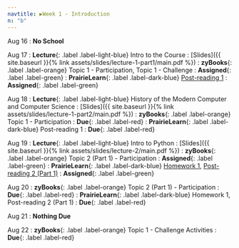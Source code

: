 ```yaml
---
navtitle: ▶Week 1 - Introduction
n: "b"
---
```


Aug 16
: **No School**

Aug 17
: **Lecture**{: .label .label-light-blue} Intro to the Course
	: [Slides]({{ site.baseurl }}{% link assets/slides/lecture-1-part1/main.pdf %})
: **zyBooks**{: .label .label-orange} Topic 1 - Participation, Topic 1 - Challenge
    : **Assigned**{: .label .label-green}
: **PrairieLearn**{: .label .label-dark-blue} [Post-reading 1](#)
    : **Assigned**{: .label .label-green}


Aug 18
: **Lecture**{: .label .label-light-blue} History of the Modern Computer and Computer Science
	: [Slides]({{ site.baseurl }}{% link assets/slides/lecture-1-part2/main.pdf %})
: **zyBooks**{: .label .label-orange} Topic 1 - Participation
    : **Due**{: .label .label-red}
: **PrairieLearn**{: .label .label-dark-blue} Post-reading 1
    : **Due**{: .label .label-red}


Aug 19
: **Lecture**{: .label .label-light-blue} Intro to Python
	: [Slides]({{ site.baseurl }}{% link assets/slides/lecture-2/main.pdf %})
: **zyBooks**{: .label .label-orange} Topic 2 (Part 1) - Participation
    : **Assigned**{: .label .label-green}
: **PrairieLearn**{: .label .label-dark-blue} [Homework 1](https://www.prairielearn.org/pl/course_instance/128740/assessment/2312029), [Post-reading 2 (Part 1)](https://www.prairielearn.org/pl/course_instance/128740/assessment/2312719)
    : **Assigned**{: .label .label-green}

Aug 20
: **zyBooks**{: .label .label-orange} Topic 2 (Part 1) - Participation
    : **Due**{: .label .label-red}
: **PrairieLearn**{: .label .label-dark-blue} Homework 1, Post-reading 2 (Part 1)
    : **Due**{: .label .label-red}

Aug 21
: **Nothing Due**

Aug 22
: **zyBooks**{: .label .label-orange} Topic 1 - Challenge Activities
    : **Due**{: .label .label-red}
